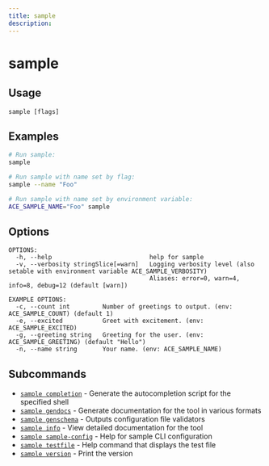 ```yaml
---
title: sample
description: 
---
```


<!--
This documentation is auto generated by a script.
Please do not edit this file directly.
-->

<!-- markdownlint-disable-next-line single-title -->
# sample

## Usage

```plaintext
sample [flags]
```

## Examples

```sh
# Run sample:
sample

# Run sample with name set by flag:
sample --name "Foo"

# Run sample with name set by environment variable:
ACE_SAMPLE_NAME="Foo" sample
```

## Options

```plaintext
OPTIONS:
  -h, --help                           help for sample
  -v, --verbosity stringSlice[=warn]   Logging verbosity level (also setable with environment variable ACE_SAMPLE_VERBOSITY)
                                       Aliases: error=0, warn=4, info=8, debug=12 (default [warn])

EXAMPLE OPTIONS:
  -c, --count int         Number of greetings to output. (env: ACE_SAMPLE_COUNT) (default 1)
  -e, --excited           Greet with excitement. (env: ACE_SAMPLE_EXCITED)
  -g, --greeting string   Greeting for the user. (env: ACE_SAMPLE_GREETING) (default "Hello")
  -n, --name string       Your name. (env: ACE_SAMPLE_NAME)
```

## Subcommands

- [`sample completion`](completion/index.md) - Generate the autocompletion script for the specified shell
- [`sample gendocs`](gendocs/index.md) - Generate documentation for the tool in various formats
- [`sample genschema`](genschema.md) - Outputs configuration file validators
- [`sample info`](info/index.md) - View detailed documentation for the tool
- [`sample sample-config`](sample-config.md) - Help for sample CLI configuration
- [`sample testfile`](testfile.md) - Help command that displays the test file
- [`sample version`](version.md) - Print the version
